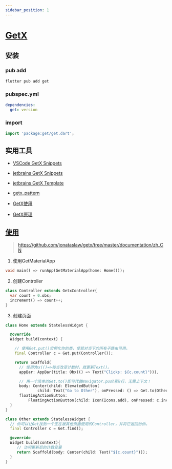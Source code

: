 ```yaml
---
sidebar_position: 1
---
```


# [GetX](https://pub.dev/packages/get)

## 安装

### pub add

```sh
flutter pub add get
```

### pubspec.yml

```yml
dependencies:
  get: version
```

### import

```dart
import 'package:get/get.dart';
```

## 实用工具

- [VSCode GetX Snippets](https://marketplace.visualstudio.com/items?itemName=get-snippets.get-snippets)

- [jetbrains GetX Snippets](https://plugins.jetbrains.com/plugin/14975-getx-snippets)

- [jetbrains GetX Template](https://plugins.jetbrains.com/plugin/15919-getx)

- [getx_pattern](https://github.com/kauemurakami/getx_pattern/)

- [GetX使用](https://juejin.cn/post/6924104248275763208)

- [GetX原理](https://juejin.cn/post/6984593635681517582)

## [使用](https://github.com/jonataslaw/getx/blob/master/README.zh-cn.md)

> <https://github.com/jonataslaw/getx/tree/master/documentation/zh_CN>

1. 使用GetMaterialApp

```dart
void main() => runApp(GetMaterialApp(home: Home()));
```

2. 创建Controller

```dart
class Controller extends GetxController{
  var count = 0.obs;
  increment() => count++;
}
```

3. 创建页面

```dart
class Home extends StatelessWidget {

  @override
  Widget build(context) {

    // 使用Get.put()实例化你的类，使其对当下的所有子路由可用。
    final Controller c = Get.put(Controller());

    return Scaffold(
      // 使用Obx(()=>每当改变计数时，就更新Text()。
      appBar: AppBar(title: Obx(() => Text("Clicks: ${c.count}"))),

      // 用一个简单的Get.to()即可代替Navigator.push那8行，无需上下文！
      body: Center(child: ElevatedButton(
              child: Text("Go to Other"), onPressed: () => Get.to(Other()))),
      floatingActionButton:
          FloatingActionButton(child: Icon(Icons.add), onPressed: c.increment));
  }
}

class Other extends StatelessWidget {
  // 你可以让Get找到一个正在被其他页面使用的Controller，并将它返回给你。
  final Controller c = Get.find();

  @override
  Widget build(context){
     // 访问更新后的计数变量
     return Scaffold(body: Center(child: Text("${c.count}")));
  }
}
```
